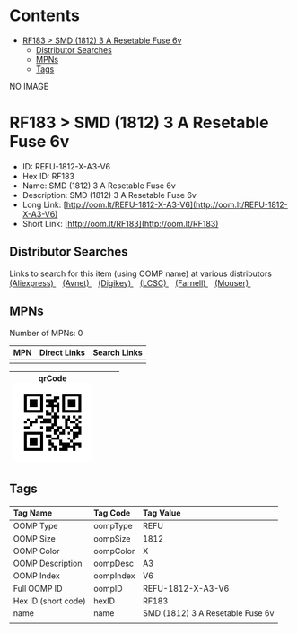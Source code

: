 



Contents
========

* [RF183 > SMD (1812) 3 A Resetable Fuse 6v](#rf183--smd-1812-3-a-resetable-fuse-6v)
	* [Distributor Searches](#distributor-searches)
	* [MPNs](#mpns)
	* [Tags](#tags)
  
NO IMAGE  
# RF183 > SMD (1812) 3 A Resetable Fuse 6v

- ID: REFU-1812-X-A3-V6
- Hex ID: RF183
- Name: SMD (1812) 3 A Resetable Fuse 6v
- Description: SMD (1812) 3 A Resetable Fuse 6v
- Long Link: [http://oom.lt/REFU-1812-X-A3-V6](http://oom.lt/REFU-1812-X-A3-V6)
- Short Link: [http://oom.lt/RF183](http://oom.lt/RF183)

## Distributor Searches
  
Links to search for this item (using OOMP name) at various distributors  
[(Aliexpress) ](https://www.aliexpress.com/wholesale?SearchText=1117SMD+1812+3+A+Resetable+Fuse+6v)&nbsp;&nbsp;&nbsp;[(Avnet) ](https://www.avnet.com/shop/us/search/SMD+1812+3+A+Resetable+Fuse+6v)&nbsp;&nbsp;&nbsp;[(Digikey) ](https://www.digikey.co.uk/en/products/result?s=SMD+1812+3+A+Resetable+Fuse+6v)&nbsp;&nbsp;&nbsp;[(LCSC) ](https://www.lcsc.com/search?q=SMD+1812+3+A+Resetable+Fuse+6v)&nbsp;&nbsp;&nbsp;[(Farnell) ](https://uk.farnell.com/search?st=SMD+1812+3+A+Resetable+Fuse+6v)&nbsp;&nbsp;&nbsp;[(Mouser) ](https://www.mouser.com/c/?q=SMD+1812+3+A+Resetable+Fuse+6v)&nbsp;&nbsp;&nbsp;
## MPNs
  
Number of MPNs: 0  

|MPN|Direct Links|Search Links|
| :--- | :--- | :--- |
||||
  

|qrCode<br>[![](https://raw.githubusercontent.com/oomlout/oomlout_OOMP_parts_V2/main/REFU/1812/X/A3/V6/qrCode_140.png)](https://github.com/oomlout/oomlout_OOMP_parts_V2/tree/main/REFU/1812/X/A3/V6/qrCode.png)||||
| :---: | :---: | :---: | :---: |

## Tags
  

|Tag Name|Tag Code|Tag Value|
| :--- | :--- | :--- |
|OOMP Type|oompType|REFU|
|OOMP Size|oompSize|1812|
|OOMP Color|oompColor|X|
|OOMP Description|oompDesc|A3|
|OOMP Index|oompIndex|V6|
|Full OOMP ID|oompID|REFU-1812-X-A3-V6|
|Hex ID (short code)|hexID|RF183|
|name|name|SMD (1812) 3 A Resetable Fuse 6v|
||||
